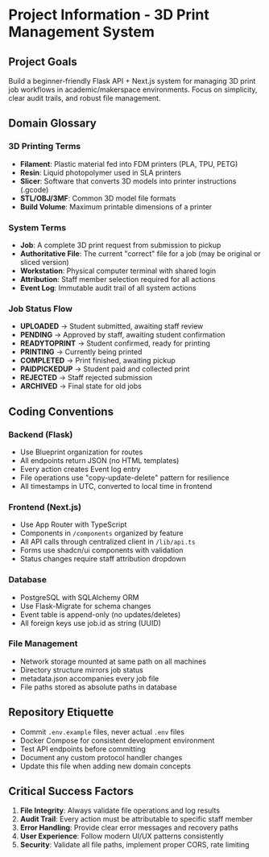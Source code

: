 # Project Information - 3D Print Management System

## Project Goals

Build a beginner-friendly Flask API + Next.js system for managing 3D print job workflows in academic/makerspace environments. Focus on simplicity, clear audit trails, and robust file management.

## Domain Glossary

### 3D Printing Terms
- **Filament**: Plastic material fed into FDM printers (PLA, TPU, PETG)
- **Resin**: Liquid photopolymer used in SLA printers
- **Slicer**: Software that converts 3D models into printer instructions (.gcode)
- **STL/OBJ/3MF**: Common 3D model file formats
- **Build Volume**: Maximum printable dimensions of a printer

### System Terms
- **Job**: A complete 3D print request from submission to pickup
- **Authoritative File**: The current "correct" file for a job (may be original or sliced version)
- **Workstation**: Physical computer terminal with shared login
- **Attribution**: Staff member selection required for all actions
- **Event Log**: Immutable audit trail of all system actions

### Job Status Flow
- **UPLOADED** → Student submitted, awaiting staff review
- **PENDING** → Approved by staff, awaiting student confirmation
- **READYTOPRINT** → Student confirmed, ready for printing
- **PRINTING** → Currently being printed
- **COMPLETED** → Print finished, awaiting pickup
- **PAIDPICKEDUP** → Student paid and collected print
- **REJECTED** → Staff rejected submission
- **ARCHIVED** → Final state for old jobs

## Coding Conventions

### Backend (Flask)
- Use Blueprint organization for routes
- All endpoints return JSON (no HTML templates)
- Every action creates Event log entry
- File operations use "copy-update-delete" pattern for resilience
- All timestamps in UTC, converted to local time in frontend

### Frontend (Next.js)
- Use App Router with TypeScript
- Components in `/components` organized by feature
- All API calls through centralized client in `/lib/api.ts`
- Forms use shadcn/ui components with validation
- Status changes require staff attribution dropdown

### Database
- PostgreSQL with SQLAlchemy ORM
- Use Flask-Migrate for schema changes
- Event table is append-only (no updates/deletes)
- All foreign keys use job.id as string (UUID)

### File Management
- Network storage mounted at same path on all machines
- Directory structure mirrors job status
- metadata.json accompanies every job file
- File paths stored as absolute paths in database

## Repository Etiquette

- Commit `.env.example` files, never actual `.env` files
- Docker Compose for consistent development environment
- Test API endpoints before committing
- Document any custom protocol handler changes
- Update this file when adding new domain concepts

## Critical Success Factors

1. **File Integrity**: Always validate file operations and log results
2. **Audit Trail**: Every action must be attributable to specific staff member
3. **Error Handling**: Provide clear error messages and recovery paths
4. **User Experience**: Follow modern UI/UX patterns consistently
5. **Security**: Validate all file paths, implement proper CORS, rate limiting